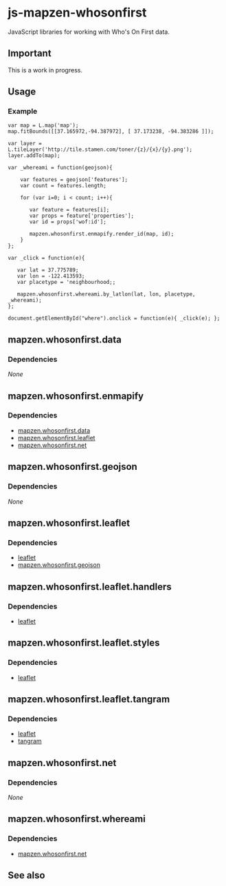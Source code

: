 # js-mapzen-whosonfirst

JavaScript libraries for working with Who's On First data.

## Important

This is a work in progress.

## Usage

### Example

```
var map = L.map('map');
map.fitBounds([[37.165972,-94.387972], [ 37.173238, -94.383286 ]]);

var layer = L.tileLayer('http://tile.stamen.com/toner/{z}/{x}/{y}.png');
layer.addTo(map);

var _whereami = function(geojson){

    var features = geojson['features'];
    var count = features.length;

    for (var i=0; i < count; i++){
		      
       var feature = features[i];
       var props = feature['properties'];
       var id = props['wof:id'];
			      
       mapzen.whosonfirst.enmapify.render_id(map, id);
    }
};

var _click = function(e){

   var lat = 37.775789;
   var lon = -122.413593;
   var placetype = 'neighbourhood;;
      
   mapzen.whosonfirst.whereami.by_latlon(lat, lon, placetype, _whereami);
};

document.getElementById("where").onclick = function(e){ _click(e); };
```

## mapzen.whosonfirst.data

### Dependencies

_None_

## mapzen.whosonfirst.enmapify

### Dependencies

* [mapzen.whosonfirst.data](#mapzenwhosonfirstdata)
* [mapzen.whosonfirst.leaflet](#mapzenwhosonfirstleaflet)
* [mapzen.whosonfirst.net](##mapzenwhosonfirstnet)

## mapzen.whosonfirst.geojson

### Dependencies

_None_

## mapzen.whosonfirst.leaflet

### Dependencies

* [leaflet](http://leafletjs.com/)
* [mapzen.whosonfirst.geojson](#mapzenwhosonfirstgeojson)

## mapzen.whosonfirst.leaflet.handlers

### Dependencies

* [leaflet](http://leafletjs.com/)

## mapzen.whosonfirst.leaflet.styles

### Dependencies

* [leaflet](http://leafletjs.com/)

## mapzen.whosonfirst.leaflet.tangram

### Dependencies

* [leaflet](http://leafletjs.com/)
* [tangram](https://mapzen.com/projects/tangram/)

## mapzen.whosonfirst.net

### Dependencies

_None_

## mapzen.whosonfirst.whereami

### Dependencies

* [mapzen.whosonfirst.net](##mapzenwhosonfirstnet)

## See also


